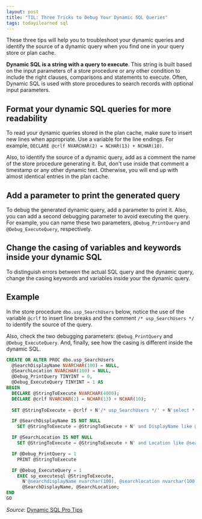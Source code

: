 ```yaml
---
layout: post
title: "TIL: Three Tricks to Debug Your Dynamic SQL Queries"
tags: todayilearned sql
---
```


These three tips will help you to troubleshoot your dynamic queries and identify the source of a dynamic query when you find one in your query store or plan cache.

**Dynamic SQL is a string with a query to execute**. This string is built based on the input parameters of a store procedure or any other condition to include the right clauses, comparisons and statements to execute. Often, Dynamic SQL is used with store procedures to search records with optional input parameters.

## Format your dynamic SQL queries for more readability

To read your dynamic queries stored in the plan cache, make sure to insert new lines when appropriate. Use a variable for the line endings. For example, `DECLARE @crlf NVARCHAR(2) = NCHAR(13) + NCHAR(10)`.

Also, to identify the source of a dynamic query, add as a comment the name of the store procedure generating it. But, don't use inside that comment a timestamp or any other dynamic text. Otherwise, you will end up with almost identical entries in the plan cache.

## Add a parameter to print the generated query

To debug the generated dynamic query, add a parameter to print it. Also, you can add a second debugging parameter to avoid executing the query. For example, you can name these two parameters, `@Debug_PrintQuery` and `@Debug_ExecuteQuery`, respectively.

## Change the casing of variables and keywords inside your dynamic SQL

To distinguish errors between the actual SQL query and the dynamic query, change the casing keywords and variables inside your the dynamic query.

## Example

In the store procedure `dbo.usp_SearchUsers` below, notice the use of the variable `@crlf` to insert line breaks and the comment `/* usp_SearchUsers */` to identify the source of the query. 

Also, check the two debugging parameters: `@Debug_PrintQuery` and `@Debug_ExecuteQuery`. And, finally, see how the casing is different inside the dynamic SQL.

```sql
CREATE OR ALTER PROC dbo.usp_SearchUsers
  @SearchDisplayName NVARCHAR(100) = NULL,
  @SearchLocation NVARCHAR(100) = NULL,
  @Debug_PrintQuery TINYINT = 0,
  @Debug_ExecuteQuery TINYINT = 1 AS
BEGIN
  DECLARE @StringToExecute NVARCHAR(4000);
  DECLARE @crlf NVARCHAR(2) = NCHAR(13) + NCHAR(10);
    
  SET @StringToExecute = @crlf + N'/* usp_SearchUsers */' + N'select * from dbo.Users u where 1 = 1 ' + @crlf;

  IF @SearchDisplayName IS NOT NULL
    SET @StringToExecute = @StringToExecute + N' and DisplayName like @searchdisplayName ' + @crlf;

  IF @SearchLocation IS NOT NULL
    SET @StringToExecute = @StringToExecute + N' and Location like @searchlocation ' + @crlf;

  IF @Debug_PrintQuery = 1
    PRINT @StringToExecute

  IF @Debug_ExecuteQuery = 1
    EXEC sp_executesql @StringToExecute, 
      N'@searchdisplayName nvarchar(100), @searchlocation nvarchar(100)', 
      @SearchDisplayName, @SearchLocation;
END
GO
```

_Source_: [Dynamic SQL Pro Tips](https://www.brentozar.com/sql/dynamic/) 
